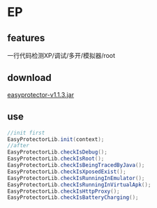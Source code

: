 # EP
## features
一行代码检测XP/调试/多开/模拟器/root
## download
[easyprotector-v1.1.3.jar](https://raw.githubusercontent.com/Aabbye1234/EasyProtector/master/easyprotector-v1.1.3.jar)
## use
``` java
//init first
EasyProtectorLib.init(context);
//after
EasyProtectorLib.checkIsDebug();
EasyProtectorLib.checkIsRoot();
EasyProtectorLib.checkIsBeingTracedByJava();
EasyProtectorLib.checkIsXposedExist();
EasyProtectorLib.checkIsRunningInEmulator();
EasyProtectorLib.checkIsRunningInVirtualApk();
EasyProtectorLib.checkIsHttpProxy();
EasyProtectorLib.checkIsBatteryCharging();
```
